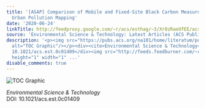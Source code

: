 ```yaml
---
title: '[ASAP] Comparison of Mobile and Fixed-Site Black Carbon Measurements for High-Resolution
  Urban Pollution Mapping'
date: '2020-06-24'
linkTitle: http://feedproxy.google.com/~r/acs/esthag/~3/Xr0zRaeUfEE/acs.est.0c01409
source: 'Environmental Science & Technology: Latest Articles (ACS Publications)'
description: '<p><img src="https://pubs.acs.org/na101/home/literatum/publisher/achs/journals/content/esthag/0/esthag.ahead-of-print/acs.est.0c01409/20200624/images/medium/es0c01409_0005.gif"
  alt="TOC Graphic"/></p><div><cite>Environmental Science & Technology</cite></div><div>DOI:
  10.1021/acs.est.0c01409</div><img src="http://feeds.feedburner.com/~r/acs/esthag/~4/Xr0zRaeUfEE"
  height="1" width="1" ...'
disable_comments: true
---
```

<p><img src="https://pubs.acs.org/na101/home/literatum/publisher/achs/journals/content/esthag/0/esthag.ahead-of-print/acs.est.0c01409/20200624/images/medium/es0c01409_0005.gif" alt="TOC Graphic"/></p><div><cite>Environmental Science & Technology</cite></div><div>DOI: 10.1021/acs.est.0c01409</div><img src="http://feeds.feedburner.com/~r/acs/esthag/~4/Xr0zRaeUfEE" height="1" width="1" ...